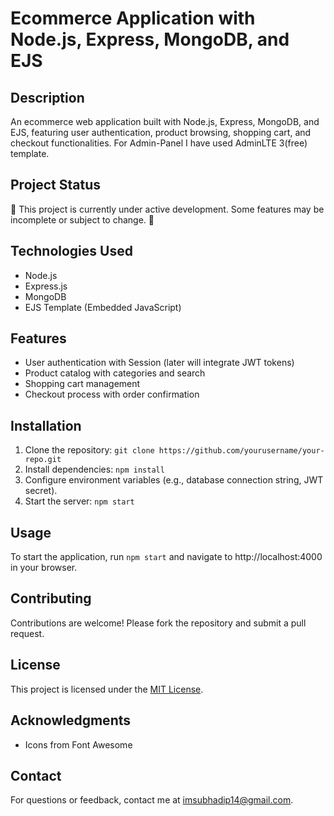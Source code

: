 # Ecommerce Application with Node.js, Express, MongoDB, and EJS

## Description

An ecommerce web application built with Node.js, Express, MongoDB, and EJS, featuring user authentication, product browsing, shopping cart, and checkout functionalities.
For Admin-Panel I have used AdminLTE 3(free) template.

## Project Status  
🚧 This project is currently under active development. Some features may be incomplete or subject to change. 🚀  

## Technologies Used

- Node.js
- Express.js
- MongoDB
- EJS Template (Embedded JavaScript)

## Features

- User authentication with Session (later will integrate JWT tokens)
- Product catalog with categories and search
- Shopping cart management
- Checkout process with order confirmation

## Installation

1. Clone the repository: `git clone https://github.com/yourusername/your-repo.git`
2. Install dependencies: `npm install`
3. Configure environment variables (e.g., database connection string, JWT secret).
4. Start the server: `npm start`

## Usage

To start the application, run `npm start` and navigate to http://localhost:4000 in your browser.

## Contributing

Contributions are welcome! Please fork the repository and submit a pull request.

## License

This project is licensed under the [MIT License](LICENSE).

## Acknowledgments

- Icons from Font Awesome

## Contact

For questions or feedback, contact me at imsubhadip14@gmail.com.

